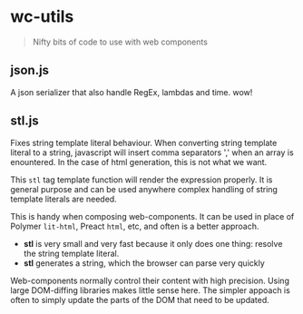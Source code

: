 # **wc-utils**
> Nifty bits of code to use with web components

## json.js
A json serializer that also handle RegEx, lambdas and time. wow!

## stl.js
Fixes string template literal behaviour. When converting string template literal to a string, javascript will insert comma separators ',' when an array is enountered. In the case of html generation, this is not what we want.

This `stl` tag template function will render the expression properly. It is general purpose and can be used anywhere complex handling of string template literals are needed.

This is handy when composing web-components. It can be used in place of Polymer `lit-html`, Preact `html`, etc, and often is a better approach.

- **stl** is very small and very fast because it only does one thing: resolve the string template literal.
- **stl** generates a string, which the browser can parse very quickly

Web-components normally control their content with high precision. Using large DOM-diffing libraries makes little sense here. The simpler appoach is often to simply update the parts of the DOM that need to be updated.
